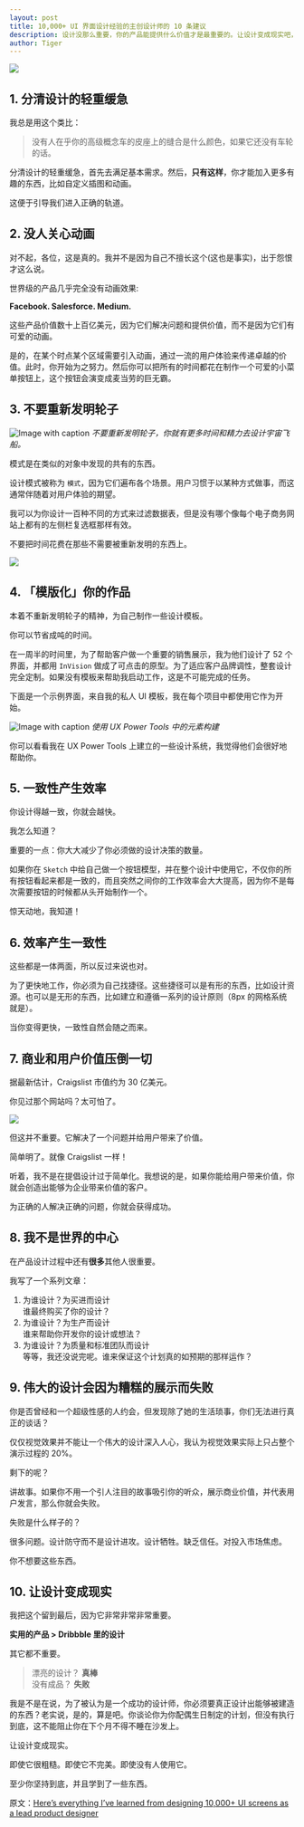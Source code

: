 ```yaml
---
layout: post
title: 10,000+ UI 界面设计经验的主创设计师的 10 条建议
description: 设计没那么重要，你的产品能提供什么价值才是最重要的。让设计变成现实吧，比停留在设计稿上有意义得多。
author: Tiger
---
```


![](../images/2018-06-16/0.1.png)

## 1. 分清设计的轻重缓急

我总是用这个类比：

> 没有人在乎你的高级概念车的皮座上的缝合是什么颜色，如果它还没有车轮的话。

分清设计的轻重缓急，首先去满足基本需求。然后，**只有这样**，你才能加入更多有趣的东西，比如自定义插图和动画。

这便于引导我们进入正确的轨道。

## 2. 没人关心动画

对不起，各位，这是真的。我并不是因为自己不擅长这个(这也是事实)，出于怨恨才这么说。

世界级的产品几乎完全没有动画效果:

**Facebook. Salesforce. Medium.**

这些产品价值数十上百亿美元，因为它们解决问题和提供价值，而不是因为它们有可爱的动画。

是的，在某个时点某个区域需要引入动画，通过一流的用户体验来传递卓越的价值。此时，你开始为之努力。然后你可以把所有的时间都花在制作一个可爱的小菜单按钮上，这个按钮会演变成麦当劳的巨无霸。

## 3. 不要重新发明轮子

![](../images/2018-06-16/3.1.gif "Image with caption")
_不要重新发明轮子，你就有更多时间和精力去设计宇宙飞船。_

模式是在类似的对象中发现的共有的东西。

设计模式被称为 `模式`，因为它们遍布各个场景。用户习惯于以某种方式做事，而这通常伴随着对用户体验的期望。

我可以为你设计一百种不同的方式来过滤数据表，但是没有哪个像每个电子商务网站上都有的左侧栏复选框那样有效。

不要把时间花费在那些不需要被重新发明的东西上。

![](../images/2018-06-16/3.2.png)

## 4. 「模版化」你的作品

本着不重新发明轮子的精神，为自己制作一些设计模板。

你可以节省成吨的时间。

在一周半的时间里，为了帮助客户做一个重要的销售展示，我为他们设计了 52 个界面，并都用 `InVision` 做成了可点击的原型。为了适应客户品牌调性，整套设计完全定制。如果没有模板来帮助我启动工作，这是不可能完成的任务。

下面是一个示例界面，来自我的私人 UI 模板，我在每个项目中都使用它作为开始。

![](../images/2018-06-16/4.1.png "Image with caption")
_使用 UX Power Tools 中的元素构建_

你可以看看我在 UX Power Tools 上建立的一些设计系统，我觉得他们会很好地帮助你。

## 5. 一致性产生效率

你设计得越一致，你就会越快。

我怎么知道？

重要的一点：你大大减少了你必须做的设计决策的数量。

如果你在 `Sketch` 中给自己做一个按钮模型，并在整个设计中使用它，不仅你的所有按钮看起来都是一致的，而且突然之间你的工作效率会大大提高，因为你不是每次需要按钮的时候都从头开始制作一个。

惊天动地，我知道！

## 6. 效率产生一致性

这些都是一体两面，所以反过来说也对。

为了更快地工作，你必须为自己找捷径。这些捷径可以是有形的东西，比如设计资源。也可以是无形的东西，比如建立和遵循一系列的设计原则（8px 的网格系统就是）。

当你变得更快，一致性自然会随之而来。

## 7. 商业和用户价值压倒一切

据最新估计，Craigslist 市值约为 30 亿美元。

你见过那个网站吗？太可怕了。

![](../images/2018-06-16/7.1.png)

但这并不重要。它解决了一个问题并给用户带来了价值。

简单明了。就像 Craigslist 一样！

听着，我不是在提倡设计过于简单化。我想说的是，如果你能给用户带来价值，你就会创造出能够为企业带来价值的客户。

为正确的人解决正确的问题，你就会获得成功。

## 8. 我不是世界的中心

在产品设计过程中还有**很多**其他人很重要。

我写了一个系列文章：

1.  为谁设计？为买进而设计  
    谁最终购买了你的设计？
2.  为谁设计？为生产而设计  
    谁来帮助你开发你的设计或想法？
3.  为谁设计？为质量和标准团队而设计  
    等等，我还没说完呢。谁来保证这个计划真的如预期的那样运作？

## 9. 伟大的设计会因为糟糕的展示而失败

你是否曾经和一个超级性感的人约会，但发现除了她的生活琐事，你们无法进行真正的谈话？

仅仅视觉效果并不能让一个伟大的设计深入人心，我认为视觉效果实际上只占整个演示过程的 20%。

剩下的呢？

讲故事。如果你不用一个引人注目的故事吸引你的听众，展示商业价值，并代表用户发言，那么你就会失败。

失败是什么样子的？

很多问题。设计防守而不是设计进攻。设计牺牲。缺乏信任。对投入市场焦虑。

你不想要这些东西。

## 10. 让设计变成现实

我把这个留到最后，因为它非常非常非常重要。

**实用的产品 > Dribbble 里的设计**

其它都不重要。

> 漂亮的设计？ **真棒**  
> 没有成品？ **失败**

我是不是在说，为了被认为是一个成功的设计师，你必须要真正设计出能够被建造的东西？老实说，是的，算是吧。你谈论你为你配偶生日制定的计划，但没有执行到底，这不能阻止你在下个月不得不睡在沙发上。

让设计变成现实。

即使它很粗糙。即使它不完美。即使没有人使用它。

至少你坚持到底，并且学到了一些东西。

原文：[Here’s everything I’ve learned from designing 10,000+ UI screens as a lead product designer](https://medium.com/ux-power-tools/heres-everything-i-ve-learned-from-designing-10-000-ui-screens-as-a-lead-product-designer-7d2810bee810)